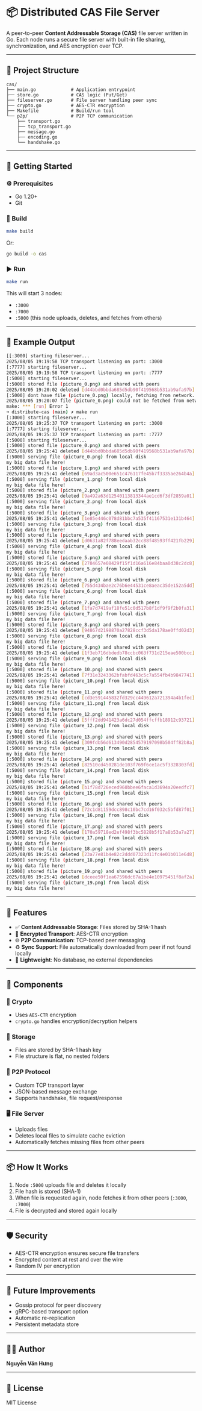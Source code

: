 # 📦 Distributed CAS File Server

A peer-to-peer **Content Addressable Storage (CAS)** file server written in Go. Each node runs a secure file server with built-in file sharing, synchronization, and AES encryption over TCP.

---

## 📁 Project Structure

```
cas/
├── main.go             # Application entrypoint
├── store.go            # CAS logic (Put/Get)
├── fileserver.go       # File server handling peer sync
├── crypto.go           # AES-CTR encryption
├── Makefile            # Build/run tool
└── p2p/                # P2P TCP communication
    ├── transport.go
    ├── tcp_transport.go
    ├── message.go
    ├── encoding.go
    └── handshake.go
```

---

## 🚀 Getting Started

### ⚙️ Prerequisites

- Go 1.20+
- Git

### 🔨 Build

```bash
make build
```

Or:

```bash
go build -o cas
```

### ▶️ Run

```bash
make run
```

This will start 3 nodes:
- `:3000`
- `:7000`
- `:5000` (this node uploads, deletes, and fetches from others)

---

## 🧪 Example Output

```bash
[[:3000] starting fileserver...
2025/08/05 19:19:58 TCP transport listening on port: :3000
[:7777] starting fileserver...
2025/08/05 19:19:58 TCP transport listening on port: :7777
[:5000] starting fileserver...
[:5000] stored file (picture_0.png) and shared with peers
2025/08/05 19:20:02 deleted [d44bbd0bbda685d5db90f419568b531ab9afa97b] from disk
[:5000] dont have file (picture_0.png) locally, fetching from network...
2025/08/05 19:20:07 file (picture_0.png) could not be fetched from network
make: *** [run] Error 1
➜ distribute-cas (main) ✗ make run 
[:3000] starting fileserver...
2025/08/05 19:25:37 TCP transport listening on port: :3000
[:7777] starting fileserver...
2025/08/05 19:25:37 TCP transport listening on port: :7777
[:5000] starting fileserver...
[:5000] stored file (picture_0.png) and shared with peers
2025/08/05 19:25:41 deleted [d44bbd0bbda685d5db90f419568b531ab9afa97b] from disk
[:5000] serving file (picture_0.png) from local disk
my big data file here!
[:5000] stored file (picture_1.png) and shared with peers
2025/08/05 19:25:41 deleted [69ad3ac500e651c476117fe45b7f3335ae264b4a] from disk
[:5000] serving file (picture_1.png) from local disk
my big data file here!
[:5000] stored file (picture_2.png) and shared with peers
2025/08/05 19:25:41 deleted [9a492a63d12540113813344ae1cd6f3df2859a01] from disk
[:5000] serving file (picture_2.png) from local disk
my big data file here!
[:5000] stored file (picture_3.png) and shared with peers
2025/08/05 19:25:41 deleted [1e85e446c078d81bbc7a535f41167531e131b464] from disk
[:5000] serving file (picture_3.png) from local disk
my big data file here!
[:5000] stored file (picture_4.png) and shared with peers
2025/08/05 19:25:41 deleted [d0631a82f788eedaab32cc88f48593ff421fb229] from disk
[:5000] serving file (picture_4.png) from local disk
my big data file here!
[:5000] stored file (picture_5.png) and shared with peers
2025/08/05 19:25:41 deleted [2784657e08429f15f1d16a616e84baa0d38c2dc8] from disk
[:5000] serving file (picture_5.png) from local disk
my big data file here!
[:5000] stored file (picture_6.png) and shared with peers
2025/08/05 19:25:41 deleted [755d434bae2c76b6e44531ce8aeac35de152a5dd] from disk
[:5000] serving file (picture_6.png) from local disk
my big data file here!
[:5000] stored file (picture_7.png) and shared with peers
2025/08/05 19:25:41 deleted [1fa7d7419af18fe51c0d517b8f1df9f9f2b0fa31] from disk
[:5000] serving file (picture_7.png) from local disk
my big data file here!
[:5000] stored file (picture_8.png) and shared with peers
2025/08/05 19:25:41 deleted [94867d2198870a27828ccf3d5da178ae0ffd02d3] from disk
[:5000] serving file (picture_8.png) from local disk
my big data file here!
[:5000] stored file (picture_9.png) and shared with peers
2025/08/05 19:25:41 deleted [1f3eb716dbdedb78ccbc063f731d215eae500bcc] from disk
[:5000] serving file (picture_9.png) from local disk
my big data file here!
[:5000] stored file (picture_10.png) and shared with peers
2025/08/05 19:25:41 deleted [7f31e3243362bfabfd463c5c7a554fb4b9847741] from disk
[:5000] serving file (picture_10.png) from local disk
my big data file here!
[:5000] stored file (picture_11.png) and shared with peers
2025/08/05 19:25:41 deleted [cd3e591445832fd329cc449612a721394a4b1fec] from disk
[:5000] serving file (picture_11.png) from local disk
my big data file here!
[:5000] stored file (picture_12.png) and shared with peers
2025/08/05 19:25:41 deleted [5fff2dd941423a6dc27d054ffcffb18912c93721] from disk
[:5000] serving file (picture_12.png) from local disk
my big data file here!
[:5000] stored file (picture_13.png) and shared with peers
2025/08/05 19:25:41 deleted [309fdb56d613490d2854579197098b504ff82b8a] from disk
[:5000] serving file (picture_13.png) from local disk
my big data file here!
[:5000] stored file (picture_14.png) and shared with peers
2025/08/05 19:25:41 deleted [82510cd450281de103f769f6ce1ac5f3328303fd] from disk
[:5000] serving file (picture_14.png) from local disk
my big data file here!
[:5000] stored file (picture_15.png) and shared with peers
2025/08/05 19:25:41 deleted [b1f78d726eced960bbee6faca1d3694a20eedfc7] from disk
[:5000] serving file (picture_15.png) from local disk
my big data file here!
[:5000] stored file (picture_16.png) and shared with peers
2025/08/05 19:25:41 deleted [72c1d81159dcc898c10bc7cd16f032c5bfd87f01] from disk
[:5000] serving file (picture_16.png) from local disk
my big data file here!
[:5000] stored file (picture_17.png) and shared with peers
2025/08/05 19:25:41 deleted [170a59718ed2ef498f3bc5828b5f17a8b53a7a27] from disk
[:5000] serving file (picture_17.png) from local disk
my big data file here!
[:5000] stored file (picture_18.png) and shared with peers
2025/08/05 19:25:41 deleted [23a77e81b4e82c2ddd07323d11fc4e01b011e6d8] from disk
[:5000] serving file (picture_18.png) from local disk
my big data file here!
[:5000] stored file (picture_19.png) and shared with peers
2025/08/05 19:25:41 deleted [dceee50f1ea67596dc67a1be4e10975451f8af2a] from disk
[:5000] serving file (picture_19.png) from local disk
my big data file here!
```

---

## 🧠 Features

- ✅ **Content Addressable Storage**: Files stored by SHA-1 hash
- 🔐 **Encrypted Transport**: AES-CTR encryption
- 🌐 **P2P Communication**: TCP-based peer messaging
- ♻️ **Sync Support**: File automatically downloaded from peer if not found locally
- 🧹 **Lightweight**: No database, no external dependencies

---

## 🧰 Components

### 🔐 Crypto

- Uses `AES-CTR` encryption
- `crypto.go` handles encryption/decryption helpers

### 🧠 Storage

- Files are stored by SHA-1 hash key
- File structure is flat, no nested folders

### 🔗 P2P Protocol

- Custom TCP transport layer
- JSON-based message exchange
- Supports handshake, file request/response

### 🖥 File Server

- Uploads files
- Deletes local files to simulate cache eviction
- Automatically fetches missing files from other peers

---

## 📦 How It Works

1. Node `:5000` uploads file and deletes it locally
2. File hash is stored (SHA-1)
3. When file is requested again, node fetches it from other peers (`:3000`, `:7000`)
4. File is decrypted and stored again locally

---

## 🛡 Security

- AES-CTR encryption ensures secure file transfers
- Encrypted content at rest and over the wire
- Random IV per encryption

---

## 🧹 Future Improvements

- Gossip protocol for peer discovery
- gRPC-based transport option
- Automatic re-replication
- Persistent metadata store

---

## 🧑‍💻 Author

**Nguyễn Văn Hưng**

---

## 📝 License

MIT License
